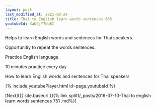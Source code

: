 ```yaml
---
layout: post
last_modified_at: 2021-03-29
title: Thai to English learn words sentences 805 
youtubeId: XaU3jY7Np8I
---
```

 
 
Helps to learn English words and sentences for Thai speakers.

Opportunitiy to repeat the words sentences. 

Practice English language. 
 
10 minutes practice every day. 
 
How to learn English words and sentences for Thai speakers 
 
{% include youtubePlayer.html id=page.youtubeId %}
 
 
[Next]({{ site.baseurl }}{% link  split1/_posts/2016-07-10-Thai to english learn words sentences 751 .md%})
 
